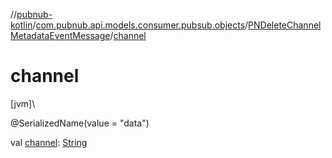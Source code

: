 //[pubnub-kotlin](../../../index.md)/[com.pubnub.api.models.consumer.pubsub.objects](../index.md)/[PNDeleteChannelMetadataEventMessage](index.md)/[channel](channel.md)

# channel

[jvm]\

@SerializedName(value = &quot;data&quot;)

val [channel](channel.md): [String](https://kotlinlang.org/api/latest/jvm/stdlib/kotlin/-string/index.html)
